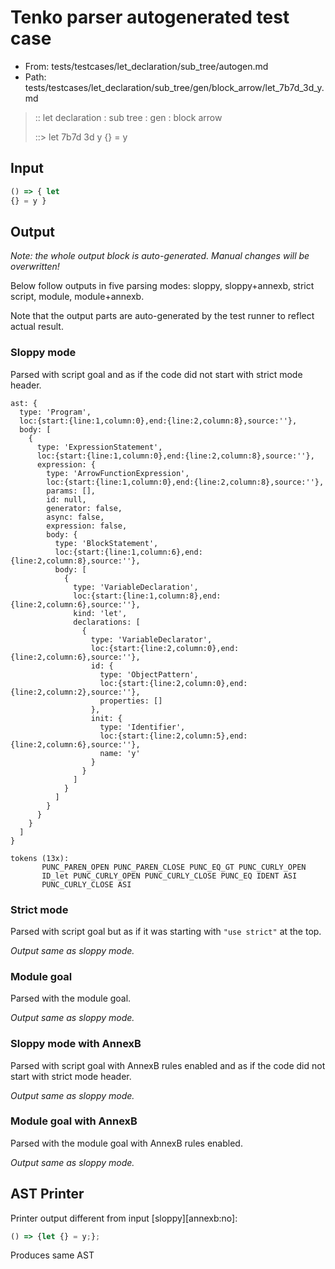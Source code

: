 # Tenko parser autogenerated test case

- From: tests/testcases/let_declaration/sub_tree/autogen.md
- Path: tests/testcases/let_declaration/sub_tree/gen/block_arrow/let_7b7d_3d_y.md

> :: let declaration : sub tree : gen : block arrow
>
> ::> let 7b7d 3d y
>          {} = y

## Input


`````js
() => { let
{} = y }
`````

## Output

_Note: the whole output block is auto-generated. Manual changes will be overwritten!_

Below follow outputs in five parsing modes: sloppy, sloppy+annexb, strict script, module, module+annexb.

Note that the output parts are auto-generated by the test runner to reflect actual result.

### Sloppy mode

Parsed with script goal and as if the code did not start with strict mode header.

`````
ast: {
  type: 'Program',
  loc:{start:{line:1,column:0},end:{line:2,column:8},source:''},
  body: [
    {
      type: 'ExpressionStatement',
      loc:{start:{line:1,column:0},end:{line:2,column:8},source:''},
      expression: {
        type: 'ArrowFunctionExpression',
        loc:{start:{line:1,column:0},end:{line:2,column:8},source:''},
        params: [],
        id: null,
        generator: false,
        async: false,
        expression: false,
        body: {
          type: 'BlockStatement',
          loc:{start:{line:1,column:6},end:{line:2,column:8},source:''},
          body: [
            {
              type: 'VariableDeclaration',
              loc:{start:{line:1,column:8},end:{line:2,column:6},source:''},
              kind: 'let',
              declarations: [
                {
                  type: 'VariableDeclarator',
                  loc:{start:{line:2,column:0},end:{line:2,column:6},source:''},
                  id: {
                    type: 'ObjectPattern',
                    loc:{start:{line:2,column:0},end:{line:2,column:2},source:''},
                    properties: []
                  },
                  init: {
                    type: 'Identifier',
                    loc:{start:{line:2,column:5},end:{line:2,column:6},source:''},
                    name: 'y'
                  }
                }
              ]
            }
          ]
        }
      }
    }
  ]
}

tokens (13x):
       PUNC_PAREN_OPEN PUNC_PAREN_CLOSE PUNC_EQ_GT PUNC_CURLY_OPEN
       ID_let PUNC_CURLY_OPEN PUNC_CURLY_CLOSE PUNC_EQ IDENT ASI
       PUNC_CURLY_CLOSE ASI
`````

### Strict mode

Parsed with script goal but as if it was starting with `"use strict"` at the top.

_Output same as sloppy mode._

### Module goal

Parsed with the module goal.

_Output same as sloppy mode._

### Sloppy mode with AnnexB

Parsed with script goal with AnnexB rules enabled and as if the code did not start with strict mode header.

_Output same as sloppy mode._

### Module goal with AnnexB

Parsed with the module goal with AnnexB rules enabled.

_Output same as sloppy mode._

## AST Printer

Printer output different from input [sloppy][annexb:no]:

````js
() => {let {} = y;};
````

Produces same AST
